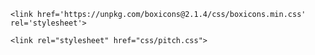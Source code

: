 <!DOCTYPE html>
<html lang="pt-br">
<head>
    <meta charset="UTF-8">
    <meta name="viewport" content="width=device-width, initial-scale=1.0">
    <title>Picth </title>

    <link href='https://unpkg.com/boxicons@2.1.4/css/boxicons.min.css' rel='stylesheet'>

    <link rel="stylesheet" href="css/pitch.css">
</head> 

<body>
       <style>
        {
            margin:0;
            padding: 0;
            box-sizing: border-box;
            text-decoration: none;
            border: none;
            outline: none;
            scroll-behavior: smooth;
            font-family: 'Poppins', sans-serif;
        }

        :root{
            --bg-color: #561692;
            --second-bg-color: #323946;
            --text-color: #fff;
            --main-color: rgb(0, 221, 255);
        }

        html{
            font-size: 62.5%;
            overflow-x: hidden;
        }

        body{
            background: var(--bg-color);
            color: var(--text-color);
        }

        section{
            min-height: 100vh;
            padding: 10rem 9% 2rem;
        }

        .header{
            position: fixed;
            top:0;
            left: 0;
            width: 100%;
            padding: 2rem 9%;
            background: var(--bg-color);
            display: flex;
            justify-content: space-between;
            align-items: center;
            z-index: 100;
        }

        .header.sticky{
            border-bottom: .1rem solid rgba(0,0,0,.2);
        }

        .logo{
            font-size: 2.5rem;
            color: var(--text-color);
            font-weight: 600;
            cursor: default;

        }

        .navbar a{
            font-size: 1.7rem;
            color: var(--text-color);
            margin-left: 4rem;
        }

        .navbar a:hover,
        .navbar a.active{
            color: var(--main-color);
        }

        #menu-icon
        {
            font-size: 3.6rem;
            color: var(--text-color);
            display: none;

        }

    
        .pagina{
            display: flex;
            justify-content: center;
            align-items: center;
            

        }

        .pagina-content h3 {
            font-size: 3.2rem;
            font-weight: 700;
        }

        .pagina-content h3:nth-of-type(2){
            margin-bottom: 2rem;
        }

        span{
            color: var(--main-color);
        }

        .pagina-content h1{
            font-size: 5.3rem;
            font-weight: 700;
            line-height: 1.3;
        }

        .pagina-content p{
            font-size: 1.6rem;
            text-align: justify;
        }

        .social-media a {
            display: inline-flex;
            justify-content: center;
            align-items: center;
            width: 4rem;
            height: 4rem;
            background: transparent;
            border: .2rem solid var(--main-color);
            border-radius: 50%;
            font-size: 2rem;
            color: var(--main-color);
            margin: 3rem 1.5rem 3rem 0;
            transition: .5s ease;
            
        }

        .social-media a:hover{
            background: var(--main-color);
            color: var(--second-bg-color);
            box-shadow: 0 0 1rem var(--main-color);
        }

        .btn{
            display: inline-block;
            padding: 1rem 2.8rem;
            background: var(--main-color);
            border-radius: 4rem;
            box-shadow: 0 0 1rem var(--main-color);
            font-size: 1.6rem;
            color: var(--second-bg-color);
            letter-spacing: .1rem;
            font-weight: 600;
            transition: .5s ease;
        }

        .btn:hover{
            box-shadow: none;
        }

        .pitch {
            display: flex;
            justify-content: center;
            align-items: center;
            gap: 2rem;
            background: var(--second-bg-color);
        }

        .heading{
            text-align: center;
            font-size: 4.5rem;
        }

        .pitch-content h2{
            text-align: left;
            line-height: 1.2;
        }

        .pitch-content h3{
            font-size: 2.6rem;
        }

        .pitch-content p{
            font-size: 1.6rem;
            margin: 2rem 0 3rem;
            text-align: justify;
        }

        .texto{
            text-align: center;
            font-size: 4.5rem;
        }
        

        .projeto-content h2{
            text-align: left;
            line-height: 1.2;
        }

        .projeto-content h3{
            font-size: 2.6rem;
        }

        .projeto-content p{
            font-size: 1.6rem;
            margin: 2rem 0 3rem;
            text-align: justify;
        }

        .contato{
            gap: 2rem;
            background: var(--second-bg-color);
        }

        div.contact{
            display: flex;
            justify-content: center; /* Centraliza horizontalmente */
            align-items: center; /* Centraliza verticalmente */
            height: 50vh; 
            padding: 15% 15%;

        }
        .contact a{
            display: inline-flex;
            justify-content: center;
            align-items: center;
            width: 4rem;
            height: 4rem;
            background: transparent;
            border: .2rem solid var(--main-color);
            border-radius: 50%;
            font-size: 2rem;
            color: var(--main-color);
            margin: 10rem 1.5rem 10rem 0;
            transition: .5s ease;
            
        }

        .contact a:hover{
            background: var(--main-color);
            color: var(--second-bg-color);
            box-shadow: 0 0 1rem var(--main-color);

        }
        
        .footer{
            display:flex;
            justify-content: space-between;
            align-items:center;
            flex-wrap: wrap;
            padding: 2rem 9%;
            background: var(--bg-color);
        }

        .footer-text{
            font-size: 1.6rem;
        }

        .footer-iconTop a{
            display: inline-flex;
            justify-content: center;
            align-items: center;
            padding: .8rem;
            background: var(--main-color);
            border-radius: .8rem;
            transition: .5s ease;
        }

        .footer-iconTop a:hover{
            box-shadow: 0 0 1rem var(--main-color);


        }

        .footer-iconTop a i{
            font-size: 2.4rem;
            color: var(--bg-color);
        }

        p{
            line-height: 1.5;
        }

        @media (max-width: 1200px){
            html {
                font-size: 55%;
            }
        }

        @media (max-width: 991px){
            .header {
                padding: 2rem 3%;
            }

            section{
                padding:10rem 3% 2rem;
            }

            .footer {
                padding: 2rem 3%;
            }
        }

        @media (max-width: 768px){
            #menu-icon {
                display: block;
            }

            .navbar {
                position: absolute;
                top: 100%;
                left: 0;
                width: 100%;
                padding: 1rem 3%;
                background: var(--bg-color);
                border-top: .1rem solid rgba(0,0,0,.2);
                box-shadow: 0 .5rem rgba(0,0,0,.2);
                display: none;
            }

            .navbar.active{
                display: block;
            } 

            .navbar a {
                display: block;
                font-size: 2rem;
                margin: 3rem 0;
            }

            .pagina{
                flex-direction: column;
            }

            .pagina-content h3{
                font-size: 2.6rem;
            }

            .pagina-content h1{
                font-size:  5rem;
            }

            .pitch{
                flex-direction: column-reverse;
            }

            .pitch-content h3{
                font-size: 2.6rem;
            }

            .pitch-content h1{
                font-size:  5rem;
            }

        }

            @media (max-width:450px){
                html {
                    font-size: 50%;

                }

            .footer {
                flex-direction: column-reverse;
            }    

            .footer p{
                text-align: center;
                margin-top: 2rem;
            }
               
            }
        
        

    </style>
    
    <header class = "header">
        <a href="#" class="logo">Portfólio</a> 
        
        <i class='bx bx-menu' id="menu-icon"></i>
        
        <nav class="navbar">
            <a href="#pagina"class="active">Página Inicial</a>
            <a href="#pitch">Pitch</a>
            <a href="#projeto">Meu Projeto</a>
            <a href="#contato">Contato</a>
        </nav>
        </header>

        <section class="pagina" id="pagina">
            <div class="pagina-content">
                <h3>Olá, quem eu sou?</h3>
                <h1>Meu nome é Fernanda Mattos Vieira</h1>
                <h3>E atualmente estou dedicada aos estudos em <span>programação</span></h3>
                <p> Essa jornada de aprendizado constante me leva a desvendar os desafios do código e transformá-los em soluções inovadoras.
                    Estou sempre entusiasmada em aprimorar minhas habilidades e abraçar novos projetos empolgantes no campo da programação</p>
                <div class="social-media">    
                    <a href="https://www.linkedin.com/in/fernanda-mattos-vieira-surda-622200153/" class="linkedin"><i class='bx bxl-linkedin'></i></a>
                    <a href="https://github.com/fenamattos"class = "github"><i class='bx bxl-github'></i></a>
                </div>
                <a href="file:///C:/Users/Fernanda/Downloads/Profile%20(4).pdf" class="btn">Download CV</a>
            </div>
        </section>

        <section class="pitch" id="pitch">
            <div class="pitch-content">
                <h2 class="heading">PITCH</h2>
                <h3>Experiência na Pitch: Minha Língua na Apresentação de <span> 1 minuto </span></h3>
                <p>É com grande prazer que estou aqui para compartilhar minha emocionante experiência no Hackathon, onde utilizei a Língua de Sinais Brasileira (Libras) em uma apresentação de apenas um minuto. Esta oportunidade é valiosa não apenas para refletir sobre minha jornada pessoal, mas também para explorar questões essenciais relacionadas à acessibilidade e à inclusão na comunidade surda.
                    Hoje, meu objetivo é levá-los a uma jornada por meio da minha experiência na apresentação de um minuto, que se tornou uma parte fundamental da minha trajetória. Como pessoa surda, enfrentei desafios únicos que me incentivaram a desenvolver maneiras criativas e eficazes de me comunicar de forma clara e impactante em um curto espaço de tempo.
                    Essa habilidade não apenas moldou minha carreira, mas também me ensinou valiosas lições sobre comunicação, resiliência e inclusão. Foi uma jornada repleta de desafios, aprendizado e superação.</p>
                <a href="https://www.linkedin.com/feed/update/urn:li:activity:7077268990040915968/" class="btn">Mais detalhes</a>
            </div>
        </section>

        <section class="projeto" id="projeto">
            <div class="projeto-content">
                <h2 class="heading"><span>MEU PROJETO</span></h2>
                <h3>LANCHONETE CHECK-IN DO RANGO</h3>
                <p>No dia em que participei do hackathon, tivemos a oportunidade de apresentar nossa proposta e ideia para tornar a experiência dos alunos do Senai/São José mais eficiente na lanchonete. Nossa equipe ficou honrada em ser reconhecida como os primeiros colocados, destacando a qualidade e a viabilidade do projeto 'Lanchonete Check-in do Rango'.
                Desenvolver um aplicativo que permite aos alunos do Senai/São José, selecionar produtos, efetuar pagamentos online, e receber confirmação dos pedidos. Antes de retirar os produtos, os alunos precisam fazer autenticação biométrica para garantir a segurança. Essa solução visa reduzir filas e tornar o processo de compra mais eficiente e seguro na lanchonete. 
                Acreditamos que essa solução não só pode melhorar o atendimento na lanchonete, mas também servir de exemplo para outras instituições.</p>
                <a href="https://www.canva.com/design/DAFmFX2tLT8/ZBv_nGWHbGlT89J503xhzQ/view" class="btn">Ver projeto</a>
            </div>
        </section>

        <section class="contato" id="contato">
            <h2 class="heading"><span>ENTRE EM CONTATO CONOSCO</span></h2>
            <div class="contact">
                <a href="mailto:fernandamattosvieira@gmail.com"><i class='bx bxl-gmail'></i></a>
                <a href="https://wa.me/48996312183"><i class='bx bxl-whatsapp'></i></a>
            </div>
        </section>

        <footer class="footer">
            <div class="footer-text">
                <p>DESENVOLVIDA POR FERNANDA MATTOS VIEIRA | 2023 </p>
            </div>

            <div class="footer-iconTop">
                <a href="#pagina"><i class="bx bx-up-arrow-alt"></i></a>
            </div>
        </footer>

        <script scr = "https://unpkg.com/scrollreveal"></script> 

        <script src="js/script.js"></script>
</body>
</html>
